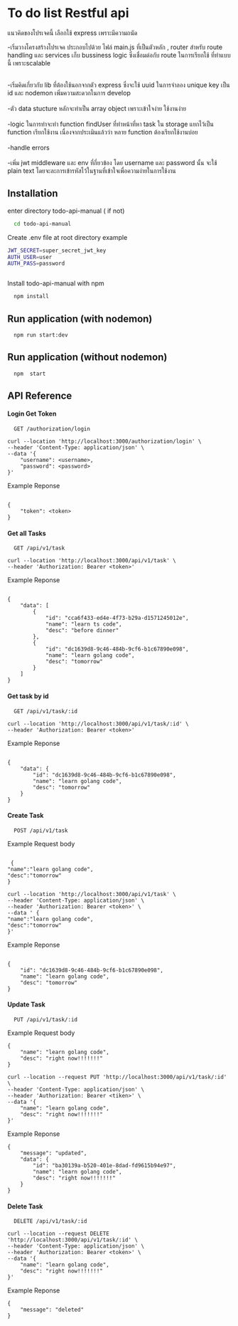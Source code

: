 # To do list Restful api

แนวคิดของโปรเจคนี้
เลือกใช้ express เพราะมีความถนัด

-เริ่มวางโครงสร้างโปรเจค ประกอบไปด้วย ไฟล์ main.js ที่เป็นตัวหลัก , router สำหรับ route handling และ services เก็บ bussiness logic ซึ่งเชื่อมต่อกับ route ในการเรียกใช้ ที่ทำแบบนี้ เพราะscalable
</br></br>

-เริ่มคิดเกี่ยวกับ lib ที่ต้องใช้นอกจากตัว express ซึ่งจะใช้ uuid ในการจำลอง unique key เป็น id และ nodemon เพิ่มความสะดวกในการ develop </br></br>
-ตัว data stucture หลักจะทำเป็น array object เพราะเข้าใจง่าย ใช้งานง่าย</br></br>
-logic ในการทำจะทำ function findUser ที่ทำหน้าที่หา task ใน storage แยกไว้เป็น function เรียกใช้งาน เนื่องจากประเมินแล้วว่า หลาย function ต้องเรียกใช้งานบ่อย </br></br>
-handle errors </br></br>
-เพิ่ม jwt middleware และ env ที่กี่ยวข้อง  โดย username และ password นั้น จะใช้ plain text โดยจะละการเข้ารหัสไว้ในฐานที่เข้าใจเพื่อความง่ายในการใช้งาน 

## Installation

enter directory todo-api-manual ( if not)

```bash
  cd todo-api-manual


```
Create .env file at root directory 
example 

```bash
JWT_SECRET=super_secret_jwt_key
AUTH_USER=user
AUTH_PASS=password



```

Install todo-api-manual with npm

```bash
  npm install

```

## Run application (with nodemon)

```bash
  npm run start:dev
```

## Run application (without nodemon)

```bash
  npm  start
```

## API Reference
#### Login Get Token

```api
  GET /authorization/login
```
```
curl --location 'http://localhost:3000/authorization/login' \
--header 'Content-Type: application/json' \
--data '{
    "username": <username>,
    "password": <password>
}'
```
Example Reponse

```res

{
    "token": <token>
}
```





#### Get all Tasks

```api
  GET /api/v1/task
```
```
curl --location 'http://localhost:3000/api/v1/task' \
--header 'Authorization: Bearer <token>'
```
Example Reponse

```res

{
    "data": [
        {
            "id": "cca6f433-ed4e-4f73-b29a-d1571245012e",
            "name": "learn ts code",
            "desc": "before dinner"
        },
        {
            "id": "dc1639d8-9c46-484b-9cf6-b1c67890e098",
            "name": "learn golang code",
            "desc": "tomorrow"
        }
    ]
}
```

#### Get task by id

```api
  GET /api/v1/task/:id
```
```
curl --location 'http://localhost:3000/api/v1/task/:id' \
--header 'Authorization: Bearer <token>'
```

Example Reponse

```res

{
    "data": {
        "id": "dc1639d8-9c46-484b-9cf6-b1c67890e098",
        "name": "learn golang code",
        "desc": "tomorrow"
    }
}
```

#### Create Task

```api
  POST /api/v1/task
```

Example Request body

```

 {
"name":"learn golang code",
"desc":"tomorrow"
}
```
```
curl --location 'http://localhost:3000/api/v1/task' \
--header 'Content-Type: application/json' \
--header 'Authorization: Bearer <token>' \
--data ' {
"name":"learn golang code",
"desc":"tomorrow"
}'
```

Example Reponse

```res

{
    "id": "dc1639d8-9c46-484b-9cf6-b1c67890e098",
    "name": "learn golang code",
    "desc": "tomorrow"
}
```

#### Update Task

```api
  PUT /api/v1/task/:id
```

Example Request body

```res
{
    "name": "learn golang code",
    "desc": "right now!!!!!!!"
}
```
```
curl --location --request PUT 'http://localhost:3000/api/v1/task/:id' \
--header 'Content-Type: application/json' \
--header 'Authorization: Bearer <tiken>' \
--data '{
    "name": "learn golang code",
    "desc": "right now!!!!!!!"
}'
```
Example Reponse

```res
{
    "message": "updated",
    "data": {
        "id": "ba30139a-b520-401e-8dad-fd9615b94e97",
        "name": "learn golang code",
        "desc": "right now!!!!!!!"
    }
}
```

#### Delete Task

```api
  DELETE /api/v1/task/:id
```
```
curl --location --request DELETE 'http://localhost:3000/api/v1/task/:id' \
--header 'Content-Type: application/json' \
--header 'Authorization: Bearer <token>' \
--data '{
    "name": "learn golang code",
    "desc": "right now!!!!!!!"
}'
```
Example Reponse

```res
{
    "message": "deleted"
}
```


